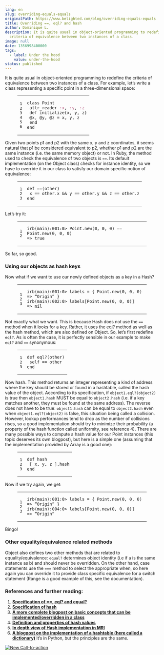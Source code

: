 ```yaml
---
lang: en
slug: overriding-equals-equals
originalPath: https://www.belighted.com/blog/overriding-equals-equals
title: Overriding ==, eql? and hash
author: Dominique L.
description: It is quite usual in object-oriented programming to redefine the
  criteria of equivalence between two instances of a class.
image: null
date: 1356998400000
tags:
  - label: Under the hood
    value: under-the-hood
status: published
---
```

It is quite usual in object-oriented programming to redefine the criteria of equivalence between two instances of a class. For example, let’s write a class representing a specific point in a three-dimensional space:

<figure class="code"><div class="highlight"><table><tbody><tr><td class="gutter"><pre class="line-numbers"><span class="line-number">1</span>
<span class="line-number">2</span>
<span class="line-number">3</span>
<span class="line-number">4</span>
<span class="line-number">5</span>
<span class="line-number">6</span>
</pre></td><td class="code"><pre><code class="ruby"><span class="line"><span class="k"><span class="class"><span class="keyword">class</span></span></span><span class="class"> <span class="nc"><span class="title">Point</span></span></span><span class="nc"></span>
</span><span class="line"> <span class="kp">attr_reader</span> <span class="ss"><span class="symbol">:x</span></span><span class="p">,</span> <span class="ss"><span class="symbol">:y</span></span><span class="p">,</span> <span class="ss"><span class="symbol">:z</span></span>
</span><span class="line"> <span class="k"><span class="function"><span class="keyword">def</span></span></span><span class="function"> <span class="nf"><span class="title">initialize</span></span><span class="p"><span class="params">(</span></span><span class="params"><span class="n">x</span><span class="p">,</span> <span class="n">y</span><span class="p">,</span> <span class="n">z</span><span class="p">)</span></span><span class="p"></span></span><span class="p"></span>
</span><span class="line"> <span class="vi"><span class="variable">@x</span></span><span class="p">,</span> <span class="vi"><span class="variable">@y</span></span><span class="p">,</span> <span class="vi"><span class="variable">@z</span></span> <span class="o">=</span> <span class="n">x</span><span class="p">,</span> <span class="n">y</span><span class="p">,</span> <span class="n">z</span>
</span><span class="line"> <span class="k"><span class="keyword">end</span></span>
</span><span class="line"><span class="k"><span class="keyword">end</span></span>
</span></code></pre></td></tr></tbody></table></div></figure>

Given two points p1 and p2 with the same x, y and z coordinates, it seems natural that p1 be considered equivalent to p2, whether p1 and p2 are the same instance (i.e. the same memory object) or not. In Ruby, the method used to check the equivalence of two objects is `==`. Its default implementation (on the Object class) checks for instance identity, so we have to override it in our class to satisfy our domain specific notion of equivalence:

<figure class="code"><div class="highlight"><table><tbody><tr><td class="gutter"><pre class="line-numbers"><span class="line-number">1</span>
<span class="line-number">2</span>
<span class="line-number">3</span>
</pre></td><td class="code"><pre><code class="ruby"><span class="line"><span class="k"><span class="function"><span class="keyword">def</span></span></span><span class="function"> <span class="nf"><span class="title">==</span></span><span class="p"><span class="params">(</span></span><span class="params"><span class="n">other</span><span class="p">)</span></span><span class="p"></span></span><span class="p"></span>
</span><span class="line"> <span class="n">x</span> <span class="o">==</span> <span class="n">other</span><span class="o">.</span><span class="n">x</span> <span class="o">&amp;&amp;</span> <span class="n">y</span> <span class="o">==</span> <span class="n">other</span><span class="o">.</span><span class="n">y</span> <span class="o">&amp;&amp;</span> <span class="n">z</span> <span class="o">==</span> <span class="n">other</span><span class="o">.</span><span class="n">z</span>
</span><span class="line"><span class="k"><span class="keyword">end</span></span>
</span></code></pre></td></tr></tbody></table></div></figure>

Let’s try it:

<figure class="code"><div class="highlight"><table><tbody><tr><td class="gutter"><pre class="line-numbers"><span class="line-number">1</span>
<span class="line-number">2</span>
</pre></td><td class="code"><pre><code class="ruby"><span class="line"><span class="n">irb</span><span class="p">(</span><span class="n">main</span><span class="p">)<span class="symbol">:</span></span><span class="mo"><span class="number">001</span></span><span class="p"><span class="symbol">:</span></span><span class="mi"><span class="number">0</span></span><span class="o">&gt;</span> <span class="no"><span class="constant">Point</span></span><span class="o">.</span><span class="n">new</span><span class="p">(</span><span class="mi"><span class="number">0</span></span><span class="p">,</span> <span class="mi"><span class="number">0</span></span><span class="p">,</span> <span class="mi"><span class="number">0</span></span><span class="p">)</span> <span class="o">==</span> <span class="no"><span class="constant">Point</span></span><span class="o">.</span><span class="n">new</span><span class="p">(</span><span class="mi"><span class="number">0</span></span><span class="p">,</span> <span class="mi"><span class="number">0</span></span><span class="p">,</span> <span class="mi"><span class="number">0</span></span><span class="p">)</span>
</span><span class="line"><span class="o">=&gt;</span> <span class="kp"><span class="keyword">true</span></span>
</span></code></pre></td></tr></tbody></table></div></figure>

So far, so good.

### Using our objects as hash keys

Now what if we want to use our newly defined objects as a key in a Hash?

<figure class="code"><div class="highlight"><table><tbody><tr><td class="gutter"><pre class="line-numbers"><span class="line-number">1</span>
<span class="line-number">2</span>
<span class="line-number">3</span>
</pre></td><td class="code"><pre><code class="ruby"><span class="line"><span class="n">irb</span><span class="p">(</span><span class="n">main</span><span class="p">)<span class="symbol">:</span></span><span class="mo"><span class="number">001</span></span><span class="p"><span class="symbol">:</span></span><span class="mi"><span class="number">0</span></span><span class="o">&gt;</span> <span class="n">labels</span> <span class="o">=</span> <span class="p">{</span> <span class="no"><span class="constant">Point</span></span><span class="o">.</span><span class="n">new</span><span class="p">(</span><span class="mi"><span class="number">0</span></span><span class="p">,</span> <span class="mi"><span class="number">0</span></span><span class="p">,</span> <span class="mi"><span class="number">0</span></span><span class="p">)</span> <span class="o">=&gt;</span> <span class="err">“</span><span class="no"><span class="constant">Origin</span></span><span class="err">”</span> <span class="p">}</span>
</span><span class="line"><span class="n">irb</span><span class="p">(</span><span class="n">main</span><span class="p">)<span class="symbol">:</span></span><span class="mo"><span class="number">002</span></span><span class="p"><span class="symbol">:</span></span><span class="mi"><span class="number">0</span></span><span class="o">&gt;</span> <span class="n">labels</span><span class="o">[</span><span class="no"><span class="constant">Point</span></span><span class="o">.</span><span class="n">new</span><span class="p">(</span><span class="mi"><span class="number">0</span></span><span class="p">,</span> <span class="mi"><span class="number">0</span></span><span class="p">,</span> <span class="mi"><span class="number">0</span></span><span class="p">)</span><span class="o">]</span>
</span><span class="line"><span class="o">=&gt;</span> <span class="kp"><span class="keyword">nil</span></span>
</span></code></pre></td></tr></tbody></table></div></figure>

Not exactly what we want. This is because Hash does not use the `==` method when it looks for a key. Rather, it uses the eql? method as well as the hash method, which are also defined on Object. So, let’s first redefine `eql?`. As is often the case, it is perfectly sensible in our example to make `eql?` and `==` synonymous:

<figure class="code"><div class="highlight"><table><tbody><tr><td class="gutter"><pre class="line-numbers"><span class="line-number">1</span>
<span class="line-number">2</span>
<span class="line-number">3</span>
</pre></td><td class="code"><pre><code class="ruby"><span class="line"><span class="k"><span class="function"><span class="keyword">def</span></span></span><span class="function"> <span class="nf"><span class="title">eql?</span></span><span class="p"><span class="params">(</span></span><span class="params"><span class="n">other</span><span class="p">)</span></span><span class="p"></span></span><span class="p"></span>
</span><span class="line"> <span class="nb"><span class="keyword">self</span></span> <span class="o">==</span> <span class="n">other</span>
</span><span class="line"><span class="k"><span class="keyword">end</span></span>
</span></code></pre></td></tr></tbody></table></div></figure>

Now hash. This method returns an integer representing a kind of address where the key should be stored or found in a hashtable, called the hash value of the object. According to its specification, if `object1.eql?(object2)` is true then `object1.hash` MUST be equal to `object2.hash` (i.e. if a key matches another, they must be found at the same address). The reverse does not have to be true: `object1.hash` can be equal to `object2.hash` even when `object1.eql?(object2)` is false, this situation being called a collision. However, lookup performances tend to drop as the number of collisions rises, so a good implementation should try to minimize their probability (a property of the hash function called uniformity, see reference 4). There are many possible ways to compute a hash value for our Point instances (this topic deserves its own blogpost), but here is a simple one (assuming that the implementation provided by Array is a good one):

<figure class="code"><div class="highlight"><table><tbody><tr><td class="gutter"><pre class="line-numbers"><span class="line-number">1</span>
<span class="line-number">2</span>
<span class="line-number">3</span>
</pre></td><td class="code"><pre><code class="ruby"><span class="line"><span class="k"><span class="function"><span class="keyword">def</span></span></span><span class="function"> <span class="nf"><span class="title">hash</span></span></span><span class="nf"></span>
</span><span class="line"> <span class="o">[</span> <span class="n">x</span><span class="p">,</span> <span class="n">y</span><span class="p">,</span> <span class="n">z</span> <span class="o">].</span><span class="n">hash</span>
</span><span class="line"><span class="k"><span class="keyword">end</span></span>
</span></code></pre></td></tr></tbody></table></div></figure>

Now if we try again, we get:

<figure class="code"><div class="highlight"><table><tbody><tr><td class="gutter"><pre class="line-numbers"><span class="line-number">1</span>
<span class="line-number">2</span>
<span class="line-number">3</span>
</pre></td><td class="code"><pre><code class="ruby"><span class="line"><span class="n">irb</span><span class="p">(</span><span class="n">main</span><span class="p">)<span class="symbol">:</span></span><span class="mo"><span class="number">001</span></span><span class="p"><span class="symbol">:</span></span><span class="mi"><span class="number">0</span></span><span class="o">&gt;</span> <span class="n">labels</span> <span class="o">=</span> <span class="p">{</span> <span class="no"><span class="constant">Point</span></span><span class="o">.</span><span class="n">new</span><span class="p">(</span><span class="mi"><span class="number">0</span></span><span class="p">,</span> <span class="mi"><span class="number">0</span></span><span class="p">,</span> <span class="mi"><span class="number">0</span></span><span class="p">)</span> <span class="o">=&gt;</span> <span class="err">“</span><span class="no"><span class="constant">Origin</span></span><span class="err">”</span> <span class="p">}</span>
</span><span class="line"><span class="n">irb</span><span class="p">(</span><span class="n">main</span><span class="p">)<span class="symbol">:</span></span><span class="mo"><span class="number">004</span></span><span class="p"><span class="symbol">:</span></span><span class="mi"><span class="number">0</span></span><span class="o">&gt;</span> <span class="n">labels</span><span class="o">[</span><span class="no"><span class="constant">Point</span></span><span class="o">.</span><span class="n">new</span><span class="p">(</span><span class="mi"><span class="number">0</span></span><span class="p">,</span> <span class="mi"><span class="number">0</span></span><span class="p">,</span> <span class="mi"><span class="number">0</span></span><span class="p">)</span><span class="o">]</span>
</span><span class="line"><span class="o">=&gt;</span> <span class="err">“</span><span class="no"><span class="constant">Origin</span></span><span class="err">”</span>
</span></code></pre></td></tr></tbody></table></div></figure>

Bingo!

### Other equality/equivalence related methods

Object also defines two other methods that are related to equality/equivalence: `equal?` determines object identity (i.e if a is the same instance as b) and should never be overridden. On the other hand, case statements use the `===` method to select the appropriate when, so here again you can override it to provide class specific equivalence for a switch statement (Range is a good example of this, see the documentation).

### References and further reading:

1.  **[Specification of ==, eql? and equal?](https://ruby-doc.org/core-1.9.3/Object.html#method-i-eql-3F)**
2.  **[Specification of hash](https://ruby-doc.org/core-1.9.3/Object.html#method-i-hash)**
3.  **[A more complete blogpost on basic concepts that can be implemented/overridden in a class](https://blog.rubybestpractices.com/posts/rklemme/018-Complete_Class.html)**
4.  **[Definition and properties of hash values](https://en.wikipedia.org/wiki/Hash_value)**
5.  **[In depth view of Hash implementation in MRI](https://edwinmeyer.com/Release_Integrated_RHG_09_10_2008/chapter03.html)**
6.  **[A blogpost on the implementation of a hashtable (here called a dictionary)](https://www.laurentluce.com/posts/python-dictionary-implementation/)** It’s in Python, but the principles are the same.

[![New Call-to-action](/images/legacy-cta/UPTtKvQU_5rjKfQJ1Qjwk.png)](https://cta-redirect.hubspot.com/cta/redirect/1684659/fb3606cc-cc1b-47d0-ae85-2c9f69837fe2)